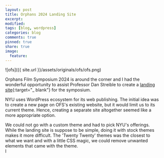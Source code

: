 ```yaml
---
layout: post
title: Orphans 2024 Landing Site
excerpt:
modified:
tags: [blog, wordpress]
categories: blog
comments: true
pinned: true
share: true
image:
  feature:
---
```


![ofs]({{ site.url }}/assets/originals/ofs/ofs.png)

Orphans Film Symposium 2024 is around the corner and I had the wonderful opportunity to assist Professor Dan Streible to create a [landing site](https://wp.nyu.edu/orphans2024/){:target="\_ blank"} for the symposium.

NYU uses WordPress ecosystem for its web publishing. The initial idea was to create a new page on OFS's existing website, but it would limit us to its current theme. Hence, creating a separate site altogether seemed like a more appropriate option.

We could not go with a custom theme and had to pick NYU's offerings. While the landing site is suppose to be simple, doing it with stock themes makes it more difficult. The 'Twenty Twenty' themes was the closest to what we want and with a little CSS magic, we could remove unwanted elements that came with the theme.  
I
